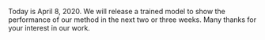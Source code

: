 Today is April 8, 2020. We will release a trained model to show the performance of our method in the next two or three weeks. Many thanks for your interest in our work.
